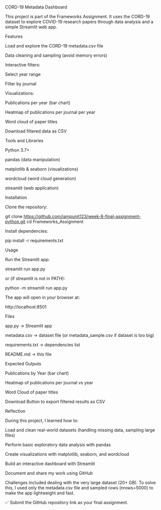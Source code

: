 CORD-19 Metadata Dashboard

This project is part of the Frameworks Assignment. It uses the CORD-19 dataset
 to explore COVID-19 research papers through data analysis and a simple Streamlit web app.

Features

Load and explore the CORD-19 metadata.csv file

Data cleaning and sampling (avoid memory errors)

Interactive filters:

Select year range

Filter by journal

Visualizations:

Publications per year (bar chart)

Heatmap of publications per journal per year

Word cloud of paper titles

Download filtered data as CSV

Tools and Libraries

Python 3.7+

pandas (data manipulation)

matplotlib & seaborn (visualizations)

wordcloud (word cloud generation)

streamlit (web application)

Installation

Clone the repository:

git clone https://github.com/iampunit123/week-8-final-assignment-python.git
cd Frameworks_Assignment


Install dependencies:

pip install -r requirements.txt

Usage

Run the Streamlit app:

streamlit run app.py


or (if streamlit is not in PATH):

python -m streamlit run app.py


The app will open in your browser at:

http://localhost:8501

Files

app.py → Streamlit app

metadata.csv → dataset file (or metadata_sample.csv if dataset is too big)

requirements.txt → dependencies list

README.md → this file

Expected Outputs

Publications by Year (bar chart)

Heatmap of publications per journal vs year

Word Cloud of paper titles

Download Button to export filtered results as CSV

Reflection

During this project, I learned how to:

Load and clean real-world datasets (handling missing data, sampling large files)

Perform basic exploratory data analysis with pandas

Create visualizations with matplotlib, seaborn, and wordcloud

Build an interactive dashboard with Streamlit

Document and share my work using GitHub

Challenges included dealing with the very large dataset (20+ GB). To solve this, I used only the metadata.csv file and sampled rows (nrows=5000) to make the app lightweight and fast.

✅ Submit the GitHub repository link as your final assignment.
